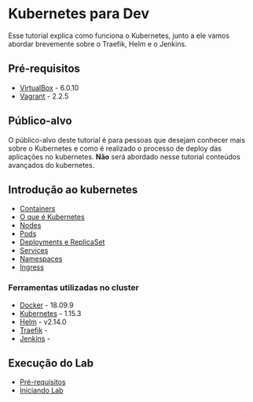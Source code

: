 # Kubernetes para Dev

Esse tutorial explica como funciona o Kubernetes, junto a ele vamos abordar brevemente sobre o Traefik, Helm e o Jenkins.

## Pré-requisitos
* [VirtualBox](https://www.virtualbox.org/wiki/Download_Old_Builds_6_0) - 6.0.10
* [Vagrant](https://releases.hashicorp.com/vagrant/) - 2.2.5


## Público-alvo

O público-alvo deste tutorial é para pessoas que desejam conhecer mais sobre o Kubernetes e como é realizado o processo de deploy das aplicações no kubernetes. **Não** será abordado nesse tutorial conteúdos avançados do kubernetes.

## Introdução ao kubernetes
* [Containers](docs/k8s/01-kubernetes.md#Conntainers)
* [O que é Kubernetes](docs/k8s/01-kubernetes.md#O-que-é-kubernetes)
* [Nodes](docs/k8s/01-kubernetes.md#nodes)
* [Pods](docs/k8s/01-kubernetes.md#Pods)
* [Deployments e ReplicaSet](docs/k8s/01-kubernetes.md#Deployment-e-ReplicaSet)
* [Services](docs/k8s/01-kubernetes.md#services)
* [Namespaces](docs/k8s/01-kubernetes.md#namespaces)
* [Ingress](docs/k8s/01-kubernetes.md#ingress)

### Ferramentas utilizadas no cluster

* [Docker](https://github.com/docker/docker-ce) - 18.09.9
* [Kubernetes](https://github.com/kubernetes/kubernetes) - 1.15.3
* [Helm](https://github.com/helm/helm) - v2.14.0
* [Traefik](https://github.com/containous/traefik) - 
* [Jenkins](https://jenkins.io) - 

## Execução do Lab

* [Pré-requisitos](docs/01-requisitos.md)
* [Iniciando Lab](docs/02-iniciando-lab.md)
